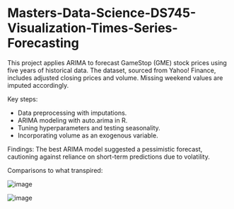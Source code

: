 # Masters-Data-Science-DS745-Visualization-Times-Series-Forecasting

This project applies ARIMA to forecast GameStop (GME) stock prices using five years of historical data. The dataset, sourced from Yahoo! Finance, includes adjusted closing prices and volume. Missing weekend values are imputed accordingly.

Key steps:

- Data preprocessing with imputations.
- ARIMA modeling with auto.arima in R.
- Tuning hyperparameters and testing seasonality.
- Incorporating volume as an exogenous variable.

Findings: The best ARIMA model suggested a pessimistic forecast, cautioning against reliance on short-term predictions due to volatility.

Comparisons to what transpired:

![image](https://github.com/user-attachments/assets/cb6f9ad3-80b9-40b1-ab43-5a2243bb6170)

![image](https://github.com/user-attachments/assets/c776e721-bcc5-492f-84ab-22613a761b9b)


